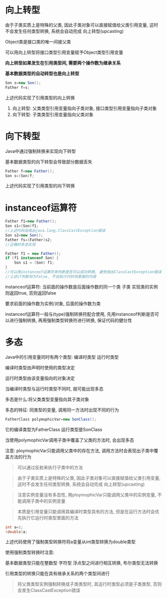 # 向上转型

由于子类实质上是特殊的父类, 因此子类对象可以直接赋值给父类引用变量, 这时不会发生任何类型转换, 系统会自动完成 向上转型(upcasting)

Object类是接口类的唯一间接父类

可以用向上转型将接口类型引用变量赋予Object类型引用变量

**向上转型如果发生在引用类型间, 需要两个操作数为继承关系**

**基本数据类型的自动转型也是向上转型**

```java
Son s=new Son();
Father f=s;
```

上述代码实现了引用类型的向上转换

1. 向上转型: 父类类型引用变量指向子类对象, 接口类型引用变量指向子类对象
2. 向下转型: 子类类型引用变量指向父类对象

# 向下转型

Java中通过强制转换来实现向下转型

基本数据类型的向下转型会导致部分数据丢失

```java
Father f=new Father();
Son s=(Son)f;
```

上述代码实现了引用类型的向下转换

# instanceof运算符

```java
Father f1=new Father();
Son s1=(Son)f1;
//上述代码会抛出java.lang.ClassCastException错误
Son s2=new Son();
Father fs=(Father)s2;
//正确的多态实现
```

```java
Father f1 = new Father();
if (f1 instanceof Son) {
    Son s1 = (Son) f1;
}
//可以用instanceof运算符来判断是否可以成功转换, 避免抛出ClassCastException错误
//上述if判断将为false, 不会执行代码块里面的内容
```

instanceof运算符: 当前面的操作数是后面操作数的同一个类 子类 实现类的实例则返回true, 否则返回false

要求前面的操作数为实例/对象, 后面的操作数为类

instanceof运算符一般与(type)强制转换符配合使用, 先用instanceof判断是否可以进行强制转换, 再用强制类型转换符进行转换, 保证代码的健壮性

# 多态

Java中的引用变量同时有两个类型: 编译时类型 运行时类型

编译时类型由声明时使用的类型决定

运行时类型由该变量指向的对象决定

当编译时类型与运行时类型不同时, 就可能出现多态

多态是什么:将父类类型变量指向其子类对象

多态的特征: 同类型的变量, 调用同一方法时出现不同的行为

```java
FatherClass polymophicVar=new SonClass();
```

它的编译类型为FatherClass 运行类型是SonClass

当使用polymophicVar调用子类中覆盖了父类的方法时, 会出现多态

注意: ploymophicVar只能调用父类中的存在方法, 调用方法时会表现出子类中覆盖方法的行为 

> 可以通过反射来执行子类中的方法

> 由于子类实质上是特殊的父类, 因此子类对象可以直接赋值给父类引用变量, 这时不会发生任何类型转换, 系统会自动完成 向上转型(upcasting)

> 注意实例变量没有多态性, 用ploymophicVar只能调用父类中的实例变量, 不能调用子类中的实例变量

> 本质是引用变量只能调用其编译时类型具有的方法, 但是在运行方法时会优先执行它运行时类型里面的方法

```java
int a=1;
(double)a;
```

上述代码使用了强制类型转换符将a变量从int类型转换为double类型

使用强制类型转换时注意:

基本数据类型只能在整数型 字符型 浮点型之间进行相互转换, 布尔类型无法转换

引用类型的转换只能在具有继承关系的两个类型间进行

>将父类类型实例强制转换成子类类型时, 其运行时类型必须是子类类型, 否则会发生ClassCastException错误

